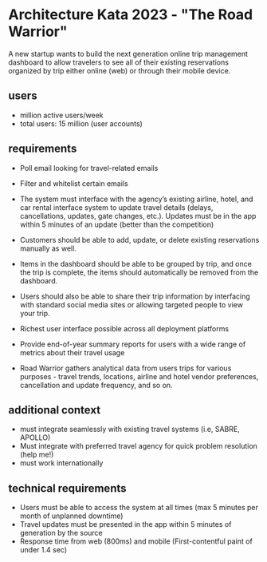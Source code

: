 # Architecture Kata 2023 - "The Road Warrior"
A new startup wants to build the next generation online trip management dashboard to allow travelers to see all of their existing reservations organized by trip either online (web) or through their mobile device.

## users
- million active users/week
- total users: 15 million (user accounts)

## requirements
- Poll email looking for travel-related emails
- Filter and whitelist certain emails
- The system must interface with the agency’s existing airline, hotel, and car rental interface system to update travel details (delays, cancellations, updates, gate changes, etc.). Updates must be in the app within 5 minutes of an update (better than the competition)
- Customers should be able to add, update, or delete existing reservations manually as well.

- Items in the dashboard should be able to be grouped by trip, and once the trip is complete, the items should automatically be removed from the dashboard.
- Users should also be able to share their trip information by interfacing with standard social media sites or allowing targeted people to view your trip.
- Richest user interface possible across all deployment platforms
- Provide end-of-year summary reports for users with a wide range of metrics about their travel usage
- Road Warrior gathers analytical data from users trips for various purposes - travel trends, locations, airline and hotel vendor preferences, cancellation and update frequency, and so on.

## additional context
- must integrate seamlessly with existing travel systems (i.e, SABRE, APOLLO)
- Must integrate with preferred travel agency for quick problem resolution (help me!)
- must work internationally

## technical requirements
- Users must be able to access the system at all times (max 5 minutes per month of unplanned downtime)
- Travel updates must be presented in the app within 5 minutes of generation by the source
- Response time from web (800ms) and mobile (First-contentful paint of under 1.4 sec)
